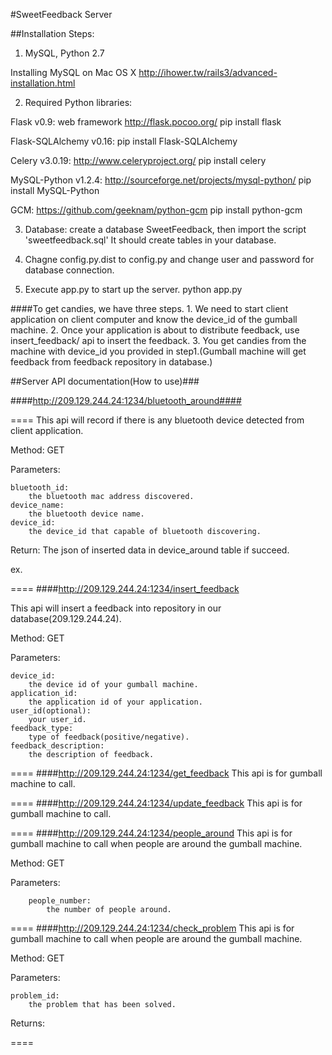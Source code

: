 #SweetFeedback Server

##Installation Steps:

1. MySQL, Python 2.7

Installing MySQL on Mac OS X
http://ihower.tw/rails3/advanced-installation.html

2. Required Python libraries:

Flask v0.9: web framework 
http://flask.pocoo.org/
pip install flask

Flask-SQLAlchemy v0.16:
pip install Flask-SQLAlchemy

Celery v3.0.19:
http://www.celeryproject.org/
pip install celery

MySQL-Python v1.2.4:
http://sourceforge.net/projects/mysql-python/
pip install MySQL-Python

GCM:
https://github.com/geeknam/python-gcm
pip install python-gcm

3. Database:
create a database SweetFeedback, then import the script 'sweetfeedback.sql'
It should create tables in your database.


4. Chagne config.py.dist to config.py and change user and password for database connection.


5. Execute app.py to start up the server.
python app.py


####To get candies, we have three steps.
	1. We need to start client application on client computer and know the device_id of the gumball machine. 
	2. Once your application is about to distribute feedback, use insert_feedback/ api to insert the feedback. 
	3. You get candies from the machine with device_id you provided in step1.(Gumball machine will get feedback from feedback repository in database.)
	
##Server API documentation(How to use)###



####http://209.129.244.24:1234/bluetooth_around####

====
This api will record if there is any bluetooth device detected from client application.

Method: GET

Parameters:
	
	bluetooth_id: 
		the bluetooth mac address discovered.
	device_name: 
		the bluetooth device name.
	device_id: 
		the device_id that capable of bluetooth discovering.
Return: The json of inserted data in device_around table if succeed.

ex. 
 	

====
####http://209.129.244.24:1234/insert_feedback


This api will insert a feedback into repository in our database(209.129.244.24).
 
Method: GET

Parameters:

	device_id: 
		the device id of your gumball machine.
	application_id: 
		the application id of your application.
	user_id(optional): 
		your user_id.
	feedback_type: 
		type of feedback(positive/negative).
	feedback_description: 
		the description of feedback.
====
####http://209.129.244.24:1234/get_feedback 
This api is for gumball machine to call. 

====
####http://209.129.244.24:1234/update_feedback
This api is for gumball machine to call.

====
####http://209.129.244.24:1234/people_around
This api is for gumball machine to call when people are around the gumball machine.

Method: GET

Parameters: 
	
		people_number: 
			the number of people around.
====
####http://209.129.244.24:1234/check_problem
This api is for gumball machine to call when people are around the gumball machine.

Method: GET

Parameters:
	
	problem_id: 
		the problem that has been solved. 
		
Returns:

====